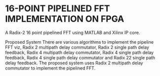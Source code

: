 # 16-POINT PIPELINED FFT IMPLEMENTATION ON FPGA
A Radix-2 16 point pipelined FFT using MATLAB and Xilinx IP core.

Proposed System
There are various algorithms to implement the pipeline FFT viz, Radix 2 multipath delay commutator, Radix 2 single path delay feedback, Radix 4 multipath delay commutator, Radix 4 single path delay feedback, Radix 4 single path delay commutator and Radix 22 single path delay feedback. The proposed system uses Radix 2 multipath delay commutator to implement the pipelined FFT.
